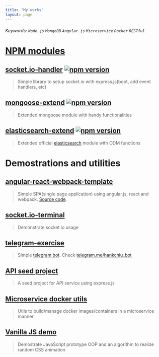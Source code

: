 ```yaml
---
title: "My works"
layout: page
---
```


###### Keywords: `Node.js` `MongoDB` `Angular.js` `Microservice` `Docker` `RESTful`

# [NPM modules](https://www.npmjs.com/~hankchiu)

## [socket.io-handler](https://github.com/hankchiutw/socket.io-handler) [![npm version](https://badge.fury.io/js/socket.io-handler.svg)](https://badge.fury.io/js/socket.io-handler)
> Simple library to setup socket.io with express.js(boot, add event handlers, etc)

## [mongoose-extend](https://github.com/hankchiutw/mongoose-extend) [![npm version](https://badge.fury.io/js/mongoose-extend.svg)](https://badge.fury.io/js/mongoose-extend)
> Extended mongoose module with handy functionalities

## [elasticsearch-extend](https://github.com/hankchiutw/elasticsearch-extend) [![npm version](https://badge.fury.io/js/elasticsearch-extend.svg)](https://badge.fury.io/js/elasticsearch-extend)
> Extended official [elasticsearch](https://www.npmjs.com/package/elasticsearch) module with ODM functions

# Demostrations and utilities

## [angular-react-webpack-template](https://hankchiutw.github.io/angular-react-webpack-template)
> Simple SPA(single page application) using angular.js, react and webpack. [Source code](https://github.com/hankchiutw/angular-react-webpack-template).

## [socket.io-terminal](https://github.com/hankchiutw/socket.io-terminal)
> Demonstrate socket.io usage

## [telegram-exercise](https://github.com/hankchiutw/telegram-exercise)
> Simple [telegram bot](https://core.telegram.org/bots). Check [telegram.me/hankchiu_bot](http://telegram.me/hankchiu_bot)

## [API seed project](https://github.com/hankchiutw/api-seed)
> A seed project for API service using express.js

## [Microservice docker utils](https://github.com/hankchiutw/microservice-docker-utils)
> Utils to build/manage docker images/containers in a microservice manner

## [Vanilla JS demo](https://github.com/hankchiutw/vanillajs-demo)
> Demostrate JavaScript prototype OOP and an algorithm to realize random CSS animation
